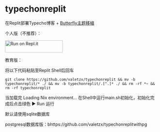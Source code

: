 # typechonreplit
在Replit部署Typecho博客 + [Butterfly主题移植](https://blog.wehaox.com/archives/typecho-butterfly.html#cl-3 )

个人版（不推荐）：

<a href="https://repl.it/github/valetzx/typechonreplit">
  <img alt="Run on Repl.it" src="https://repl.it/badge/github/valetzx/typechonreplit" style="height: 40px; width: 190px;" />
</a>

教育版：

将以下代码粘贴至Replit Shell后回车

`git clone https://github.com/valetzx/typechonreplit && mv -b typechonreplit/* ./ && mv -b typechonreplit/.[^.]* ./ && rm -rf *~ && rm -rf typechonreplit`

当加载完 Loading Nix environment... 在Shell中运行main.sh初始化，初始化完成后点击绿色 ▶ Run 运行

默认请使用sqlite数据库

postgresql数据库版：bhttps://github.com/valetzx/typechonreplitwithpg
